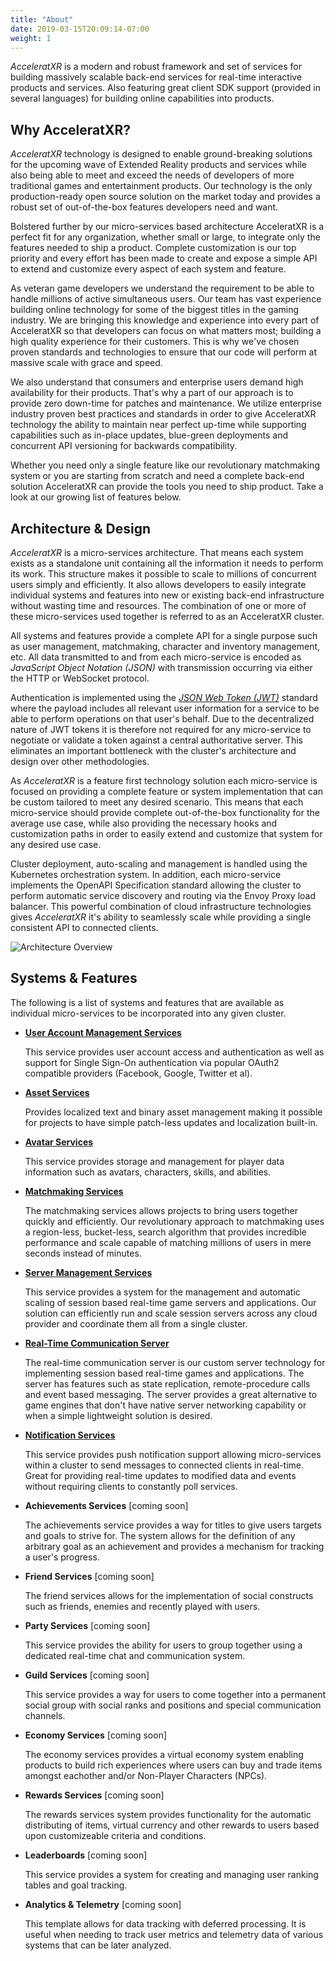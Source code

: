 ```yaml
---
title: "About"
date: 2019-03-15T20:09:14-07:00
weight: 1
---
```


_AcceleratXR_ is a modern and robust framework and set of services for building massively scalable back-end services for real-time interactive products and services. Also featuring great client SDK support (provided in several languages) for building online capabilities into products.

## Why AcceleratXR?

_AcceleratXR_ technology is designed to enable ground-breaking solutions for the upcoming wave of Extended Reality products and services while also being able to meet and exceed the needs of developers of more traditional games and entertainment products. Our technology is the only production-ready open source solution on the market today and provides a robust set of out-of-the-box features developers need and want.

Bolstered further by our micro-services based architecture AcceleratXR is a perfect fit for any organization, whether small or large, to integrate only the features needed to ship a product. Complete customization is our top priority and every effort has been made to create and expose a simple API to extend and customize every aspect of each system and feature.

As veteran game developers we understand the requirement to be able to handle millions of active simultaneous users. Our team has vast experience building online technology for some of the biggest titles in the gaming industry. We are bringing this knowledge and experience into every part of AcceleratXR so that developers can focus on what matters most; building a high quality experience for their customers. This is why we've chosen proven standards and technologies to ensure that our code will perform at massive scale with grace and speed.

We also understand that consumers and enterprise users demand high availability for their products. That's why a part of our approach is to provide zero down-time for patches and maintenance. We utilize enterprise industry proven best practices and standards in order to give AcceleratXR technology the ability to maintain near perfect up-time while supporting capabilities such as in-place updates, blue-green deployments and concurrent API versioning for backwards compatibility.

Whether you need only a single feature like our revolutionary matchmaking system or you are starting from scratch and need a complete back-end solution AcceleratXR can provide the tools you need to ship product. Take a look at our growing list of features below.

## Architecture & Design

_AcceleratXR_ is a micro-services architecture. That means each system exists as a standalone unit containing all the information it needs to perform its work. This structure makes it possible to scale to millions of concurrent users simply and efficiently. It also allows developers to easily integrate individual systems and features into new or existing back-end infrastructure without wasting time and resources. The combination of one or more of these micro-services used together is referred to as an AcceleratXR cluster.

All systems and features provide a complete API for a single purpose such as user management, matchmaking, character and inventory management, etc. All data transmitted to and from each micro-service is encoded as _JavaScript Object Notation (JSON)_ with transmission occurring via either the HTTP or WebSocket protocol.

Authentication is implemented using the _[JSON Web Token (JWT)](http://jwt.io)_ standard where the payload includes all relevant user information for a service to be able to perform operations on that user's behalf. Due to the decentralized nature of JWT tokens it is therefore not required for any micro-service to negotiate or validate a token against a central authoritative server. This eliminates an important bottleneck with the cluster's architecture and design over other methodologies.

As _AcceleratXR_ is a feature first technology solution each micro-service is focused on providing a complete feature or system implementation that can be custom tailored to meet any desired scenario. This means that each micro-service should provide complete out-of-the-box functionality for the average use case, while also providing the necessary hooks and customization paths in order to easily extend and customize that system for any desired use case.

Cluster deployment, auto-scaling and management is handled using the Kubernetes orchestration system. In addition, each micro-service implements the OpenAPI Specification standard allowing the cluster to perform automatic service discovery and routing via the Envoy Proxy load balancer. This powerful combination of cloud infrastructure technologies gives _AcceleratXR_ it's ability to seamlessly scale while providing a single consistent API to connected clients.

![Architecture Overview](/images/overview_architecture_diagram.png)

## Systems & Features

The following is a list of systems and features that are available as individual micro-services to be incorporated into any given cluster.

-   [**User Account Management Services**](/docs/account_services)

    This service provides user account access and authentication as well as support for Single Sign-On authentication via popular OAuth2 compatible providers (Facebook, Google, Twitter et al).

-   [**Asset Services**](/docs/asset_services)

    Provides localized text and binary asset management making it possible for projects to have simple patch-less updates and localization built-in.

-   [**Avatar Services**](/docs/avatar_services)

    This service provides storage and management for player data information such as avatars, characters, skills, and abilities.

-   [**Matchmaking Services**](/docs/matchmaking_services)

    The matchmaking services allows projects to bring users together quickly and efficiently. Our revolutionary approach to matchmaking uses a region-less, bucket-less, search algorithm that provides incredible performance and scale capable of matching millions of users in mere seconds instead of minutes.

-   [**Server Management Services**](/docs/server_manager_services)

    This service provides a system for the management and automatic scaling of session based real-time game servers and applications. Our solution can efficiently run and scale session servers across any cloud provider and coordinate them all from a single cluster.

-   [**Real-Time Communication Server**](/docs/rtc_server)

    The real-time communication server is our custom server technology for implementing session based real-time games and applications. The server has features such as state replication, remote-procedure calls and event based messaging. The server provides a great alternative to game engines that don't have native server networking capability or when a simple lightweight solution is desired.

-   [**Notification Services**](/docs/notification_services)

    This service provides push notification support allowing micro-services within a cluster to send messages to connected clients in real-time. Great for providing real-time updates to modified data and events without requiring clients to constantly poll services.

-   **Achievements Services** [coming soon]

    The achievements service provides a way for titles to give users targets and goals to strive for. The system allows for the definition of any arbitrary goal as an achievement and provides a mechanism for tracking a user's progress.

-   **Friend Services** [coming soon]

    The friend services allows for the implementation of social constructs such as friends, enemies and recently played with users.

-   **Party Services** [coming soon]

    This service provides the ability for users to group together using a dedicated real-time chat and communication system.

-   **Guild Services** [coming soon]

    This service provides a way for users to come together into a permanent social group with social ranks and positions and special communication channels.

-   **Economy Services** [coming soon]

    The economy services provides a virtual economy system enabling products to build rich experiences where users can buy and trade items amongst eachother and/or Non-Player Characters (NPCs).

-   **Rewards Services** [coming soon]

    The rewards services system provides functionality for the automatic distributing of items, virtual currency and other rewards to users based upon customizeable criteria and conditions.

-   **Leaderboards** [coming soon]

    This service provides a system for creating and managing user ranking tables and goal tracking.

-   **Analytics & Telemetry** [coming soon]

    This template allows for data tracking with deferred processing. It is useful when needing to track user metrics and telemetry data of various systems that can be later analyzed.

